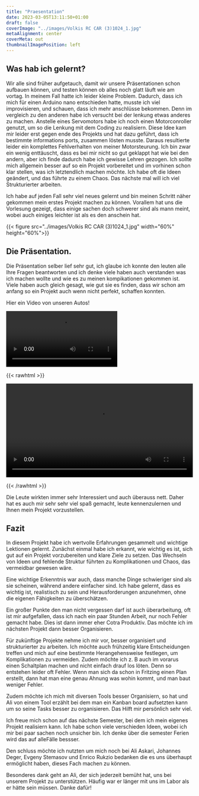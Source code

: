 ```yaml
---
title: "Praesentation"
date: 2023-03-05T13:11:50+01:00
draft: false
coverImage: "../images/Volkis RC CAR (3)1024_1.jpg"
metaAlignment: center
coverMeta: out
thumbnailImagePosition: left
---
```


## Was hab ich gelernt?

Wir alle sind früher aufgetauch, damit wir unsere Präsentationen schon aufbauen können, und testen können ob alles noch
glatt läuft wie am vortag.
In meinem Fall hatte ich leider kleine Problem. Dadurch, dass ich mich für einen Arduino nano entschieden hatte, musste
ich viel improvisieren,
und schauen, dass ich mehr anschlüsse bekommen.
Denn im vergleich zu den anderen habe ich versucht bei der lenkung etwas anderes zu machen.
Anstelle eines Servomotors habe ich noch einen Motorconroller genutzt, um so die Lenkung mit dem Coding zu realisiern.
Diese Idee kam mir leider erst gegen ende des Projekts und hat dazu geführt, dass ich bestimmte informations ports,
zusammen lösten musste.
Daraus resultierte leider ein komplettes Fehlverhalten von meiner Motorsteurung.
Ich bin zwar ein wenig enttäuscht, dass es bei mir nicht so gut geklappt hat wie bei den andern, aber ich finde dadurch
habe ich gewisse Lehren gezogen.
Ich sollte mich allgemein besser auf so ein Projekt vorbereitet und im vorhinen schon klar stellen, was ich letztendlich
machen möchte.
Ich habe oft die Ideen geändert, und das führte zu einem Chaos. Das nächste mal will ich viel Strukturierter arbeiten.

Ich habe auf jeden Fall sehr viel neues gelernt und bin meinen Schritt näher gekommen mein erstes Projekt machen zu
können.
Vorallem hat uns die Vorlesung gezeigt, dass einige sachen doch schwerer sind als mann meint, wobei auch einiges
leichter ist als es den anschein hat.

{{< figure src="../images/Volkis RC CAR (3)1024_1.jpg" width="60%" height="60%">}}
## Die Präsentation.

Die Präsentation selber lief sehr gut, ich glaube ich konnte den leuten alle Ihre Fragen beantworten und ich denke viele
haben auch verstanden was ich machen wollte und wie es zu meinen kompikationen gekommen ist. Viele haben auch gleich
gesagt, wie gut sie es finden, dass wir schon am anfang so ein Projekt auch wenn nicht perfekt, schaffen konnten.

Hier ein Video von unseren Autos!

<video src="car.mp4" controls title="Title"></video>


{{< rawhtml >}} 

<video width=100% controls autoplay>
    <source src="car.mp4" type="video/webm">
    Your browser does not support the video tag.  
</video>

{{< /rawhtml >}}

Die Leute wirkten immer sehr Interessiert und auch überauss nett. Daher hat es auch mir sehr sehr viel spaß gemacht,
leute kennenzulernen und Ihnen mein Projekt vorzustellen.



## Fazit

In diesem Projekt habe ich wertvolle Erfahrungen gesammelt und wichtige Lektionen gelernt. Zunächst einmal habe ich erkannt, wie wichtig es ist, sich gut auf ein Projekt vorzubereiten und klare Ziele zu setzen. Das Wechseln von Ideen und fehlende Struktur führten zu Komplikationen und Chaos, das vermeidbar gewesen wäre.

Eine wichtige Erkenntnis war auch, dass manche Dinge schwieriger sind als sie scheinen, während andere einfacher sind. Ich habe gelernt, dass es wichtig ist, realistisch zu sein und Herausforderungen anzunehmen, ohne die eigenen Fähigkeiten zu überschätzen.

Ein großer Punkte den man nicht vergessen darf ist auch überarbeitung, oft ist mir aufgefallen, dass ich nach ein paar Stunden Arbeit, nur noch Fehler gemacht habe. Dies ist dann immer eher Cotra Produktiv. Das möchte ich im nächsten Projekt dann besser Organisieren.

Für zukünftige Projekte nehme ich mir vor, besser organisiert und strukturierter zu arbeiten. Ich möchte auch frühzeitig klare Entscheidungen treffen und mich auf eine bestimmte Herangehensweise festlegen, um Komplikationen zu vermeiden. Zudem möchte ich z. B auch im vorarus einen Schaltplan machen und nicht einfach drauf los löten. Denn so entstehen leider oft Fehler. Wenn man sich da schon in Fritzing einen Plan erstellt, dann hat man eine genau Ahnung was wohin kommt, und man baut weniger Fehler.

Zudem möchte ich mich mit diversen Tools besser Organisiern, so hat und Ali von einem Tool erzählt bei dem man ein Kanban board aufsetzten kann um so seine Tasks besser zu organisieren. Das Hilft mir persönlich sehr viel.

Ich freue mich schon auf das nächste Semester, bei dem ich mein eigenes Projekt realisiern kann. Ich habe schon viele
verschieden Ideen, wobei ich mir bei paar sachen noch unsicher bin. Ich denke über die semester Ferien wird das auf alleFälle bessser.

Den schluss möchte ich nutzten um mich noch bei Ali Askari, Johannes Deger, Evgeny Stemasov und Enrico Rukzio bedanken
die es uns überhaupt ermöglicht haben, dieses Fach machen zu können.

Besonderes dank geht an Ali, der sich jederzeit bemüht hat, uns bei unserem Projekt zu unterstützen. Häufig war er
länger mit uns im Labor als er hätte sein müssen.
Danke dafür!
